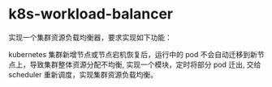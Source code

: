 # k8s-workload-balancer

实现一个集群资源负载均衡器，要求实现如下功能：

kubernetes 集群新增节点或节点宕机恢复后，运行中的 pod 不会自动迁移到新节点上，导致集群整体资源分配不均衡, 实现一个模块，定时将部分 pod 迁出, 交给 scheduler 重新调度，实现集群资源负载均衡。
